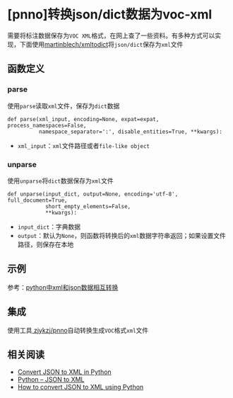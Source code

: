 
# [pnno]转换json/dict数据为voc-xml

需要将标注数据保存为`VOC XML`格式，在网上查了一些资料。有多种方式可以实现，下面使用[martinblech/xmltodict](https://github.com/martinblech/xmltodict)将`json/dict`保存为`xml`文件

## 函数定义

### parse

使用`parse`读取`xml`文件，保存为`dict`数据

```
def parse(xml_input, encoding=None, expat=expat, process_namespaces=False,
          namespace_separator=':', disable_entities=True, **kwargs):
```

* `xml_input`：`xml`文件路径或者`file-like object`

### unparse

使用`unparse`将`dict`数据保存为`xml`文件

```
def unparse(input_dict, output=None, encoding='utf-8', full_document=True,
            short_empty_elements=False,
            **kwargs):
```

* `input_dict`：字典数据
* `output`：默认为`None`，则函数将转换后的`xml`数据字符串返回；如果设置文件路径，则保存在本地

## 示例

参考：[python中xml和json数据相互转换](https://blog.csdn.net/qq_33196814/article/details/99992771)

## 集成

使用工具[ zjykzj/pnno](https://github.com/zjykzj/pnno)自动转换生成`VOC`格式`xml`文件

## 相关阅读

* [Convert JSON to XML in Python](https://stackoverflow.com/questions/8988775/convert-json-to-xml-in-python/19474571)
* [Python – JSON to XML](https://www.geeksforgeeks.org/python-json-to-xml/)
* [How to convert JSON to XML using Python](https://www.codespeedy.com/how-to-convert-json-to-xml-using-python/)